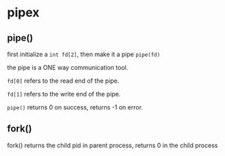 # pipex

## pipe()

first initialize a `int fd[2]`, then make it a pipe `pipe(fd)`

the pipe is a ONE way communication tool.

`fd[0]` refers to the read end of the pipe.

`fd[1]` refers to the write end of the pipe.

`pipe()` returns 0 on success, returns -1 on error.

## fork()

fork() returns the child pid in parent process, returns 0 in the child process

